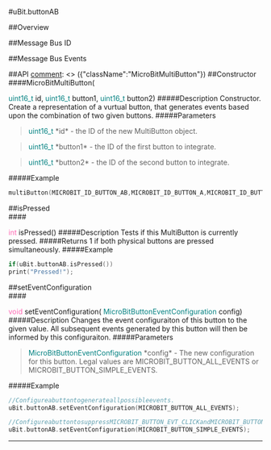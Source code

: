 #uBit.buttonAB

##Overview

##Message Bus ID

##Message Bus Events

##API
[comment]: <> ({"className":"MicroBitMultiButton"})
##Constructor
<br/>
####MicroBitMultiButton( <div style='color:#008080; display:inline-block'>uint16_t</div> id,  <div style='color:#008080; display:inline-block'>uint16_t</div> button1,  <div style='color:#008080; display:inline-block'>uint16_t</div> button2)
#####Description
Constructor. Create a representation of a vurtual button, that generates events based upon the combination of two given buttons. 
#####Parameters

>  <div style='color:#008080; display:inline-block'>uint16_t</div> *id* - the ID of the new MultiButton object. 

>  <div style='color:#008080; display:inline-block'>uint16_t</div> *button1* - the ID of the first button to integrate. 

>  <div style='color:#008080; display:inline-block'>uint16_t</div> *button2* - the ID of the second button to integrate. 
#####Example
```c++
multiButton(MICROBIT_ID_BUTTON_AB,MICROBIT_ID_BUTTON_A,MICROBIT_ID_BUTTON_B);

```
##isPressed
<br/>
####<div style='color:#FF69B4; display:inline-block'>int</div> isPressed()
#####Description
Tests if this MultiButton is currently pressed. 
#####Returns
1 if both physical buttons are pressed simultaneously.
#####Example
```c++
if(uBit.buttonAB.isPressed())
print("Pressed!");

```
##setEventConfiguration
<br/>
####<div style='color:#FF69B4; display:inline-block'>void</div> setEventConfiguration( <div style='color:#008080; display:inline-block'>MicroBitButtonEventConfiguration</div> config)
#####Description
Changes the event configuraiton of this button to the given value. All subsequent events generated by this button will then be informed by this configuraiton.
#####Parameters

>  <div style='color:#008080; display:inline-block'>MicroBitButtonEventConfiguration</div> *config* - The new configuration for this button. Legal values are MICROBIT_BUTTON_ALL_EVENTS or MICROBIT_BUTTON_SIMPLE_EVENTS.
#####Example
```c++
//Configureabuttontogenerateallpossibleevents.
uBit.buttonAB.setEventConfiguration(MICROBIT_BUTTON_ALL_EVENTS);

//ConfigureabuttontosuppressMICROBIT_BUTTON_EVT_CLICKandMICROBIT_BUTTON_EVT_LONG_CLICKevents.
uBit.buttonAB.setEventConfiguration(MICROBIT_BUTTON_SIMPLE_EVENTS);

```
____
[comment]: <> ({"end":"MicroBitMultiButton"})
